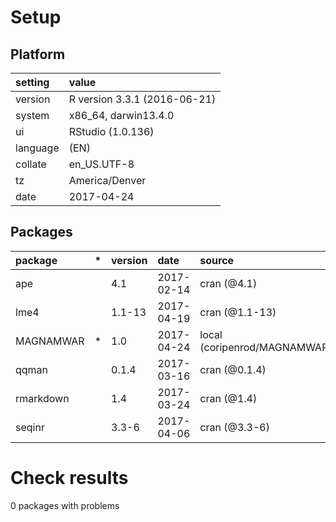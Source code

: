 # Setup

## Platform

|setting  |value                        |
|:--------|:----------------------------|
|version  |R version 3.3.1 (2016-06-21) |
|system   |x86_64, darwin13.4.0         |
|ui       |RStudio (1.0.136)            |
|language |(EN)                         |
|collate  |en_US.UTF-8                  |
|tz       |America/Denver               |
|date     |2017-04-24                   |

## Packages

|package   |*  |version |date       |source                          |
|:---------|:--|:-------|:----------|:-------------------------------|
|ape       |   |4.1     |2017-02-14 |cran (@4.1)                     |
|lme4      |   |1.1-13  |2017-04-19 |cran (@1.1-13)                  |
|MAGNAMWAR |*  |1.0     |2017-04-24 |local (coripenrod/MAGNAMWAR@NA) |
|qqman     |   |0.1.4   |2017-03-16 |cran (@0.1.4)                   |
|rmarkdown |   |1.4     |2017-03-24 |cran (@1.4)                     |
|seqinr    |   |3.3-6   |2017-04-06 |cran (@3.3-6)                   |

# Check results
0 packages with problems


